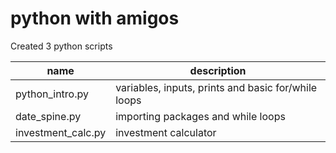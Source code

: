 # python with amigos

Created 3 python scripts

| name               | description                                         |
| ------------------ | --------------------------------------------------- |
| python_intro.py    | variables, inputs, prints and basic for/while loops |
| date_spine.py      | importing packages and while loops                  |
| investment_calc.py | investment calculator                               |
